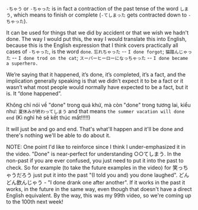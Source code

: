 `-ちゃう` or `-ちゃった` is in fact a contraction of the past tense of the word `しまう`, which means to finish or complete (`-てしまった` gets contracted down to `-ちゃった`).

It can be used for things that we did by accident or that we wish we hadn't done. The way I would put this, the way I would translate this into English, because this is the English expression that I think covers practically all cases of `-ちゃった`, is the word `done`. `忘れちゃった` -- `I done forgot`; `猫踏んじゃった` -- `I done trod on the cat`; `スーパーヒーローになっちゃった` -- `I done became a superhero.`

We’re saying that it happened, it’s done, it’s completed, it’s a fact, and the implication generally speaking is that we didn’t expect it to be a fact or it wasn’t what most people would normally have expected to be a fact, but it is. It “done happened”.

Không chỉ nói về "done" trong quá khứ, mà còn "done" trong tương lai, kiểu như: `夏休みが終わってしまう` and that means `the summer vacation will done end` (Kì nghỉ hè sẽ kết thúc mất!!!!!)

It will just be and go and end. That's what'll happen and it'll be done and there's nothing we'll be able to do about it.


NOTE: One point I'd like to reinforce since I think I under-emphasized it in the video. "Done" is near-perfect for understanding ○○てしまう. In the non-past if you are ever confused, you just need to put it into the past to check. So for example (to take the future examples in the video) for 笑っちゃうだろう just put it into the past "(I told you and) you done laughed". どんどん飲んじゃう - "I done drank one after another". If it works in the past it works, in the future in the same way, even though that doesn't have a direct English equivalent. By the way, this was my 99th video, so we're coming up to the 100th next week!